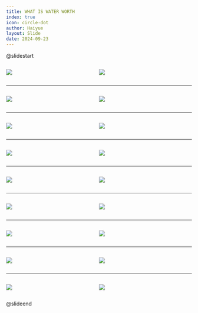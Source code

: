 ```yaml
---
title: WHAT IS WATER WORTH
index: true
icon: circle-dot
author: Haiyue
layout: Slide
date: 2024-09-23
---
```

 
@slidestart

<div style="display:flex">
<div style="flex:1">

![](/reading/english/Level-Z/WHAT%20IS%20WATER%20WORTH/001.webp)
</div>
<div style="flex:1">

![](/reading/english/Level-Z/WHAT%20IS%20WATER%20WORTH/002.webp)
</div>
</div>

---

<div style="display:flex">
<div style="flex:1">

![](/reading/english/Level-Z/WHAT%20IS%20WATER%20WORTH/003.webp)
</div>
<div style="flex:1">

![](/reading/english/Level-Z/WHAT%20IS%20WATER%20WORTH/004.webp)
</div>
</div>

---

<div style="display:flex">
<div style="flex:1">

![](/reading/english/Level-Z/WHAT%20IS%20WATER%20WORTH/005.webp)
</div>
<div style="flex:1">

![](/reading/english/Level-Z/WHAT%20IS%20WATER%20WORTH/006.webp)
</div>
</div>

---

<div style="display:flex">
<div style="flex:1">

![](/reading/english/Level-Z/WHAT%20IS%20WATER%20WORTH/007.webp)
</div>
<div style="flex:1">

![](/reading/english/Level-Z/WHAT%20IS%20WATER%20WORTH/008.webp)
</div>
</div>

---

<div style="display:flex">
<div style="flex:1">

![](/reading/english/Level-Z/WHAT%20IS%20WATER%20WORTH/009.webp)
</div>
<div style="flex:1">

![](/reading/english/Level-Z/WHAT%20IS%20WATER%20WORTH/010.webp)
</div>
</div>

---

<div style="display:flex">
<div style="flex:1">

![](/reading/english/Level-Z/WHAT%20IS%20WATER%20WORTH/011.webp)
</div>
<div style="flex:1">

![](/reading/english/Level-Z/WHAT%20IS%20WATER%20WORTH/012.webp)
</div>
</div>

---

<div style="display:flex">
<div style="flex:1">

![](/reading/english/Level-Z/WHAT%20IS%20WATER%20WORTH/013.webp)
</div>
<div style="flex:1">

![](/reading/english/Level-Z/WHAT%20IS%20WATER%20WORTH/014.webp)
</div>
</div>

---

<div style="display:flex">
<div style="flex:1">

![](/reading/english/Level-Z/WHAT%20IS%20WATER%20WORTH/015.webp)
</div>
<div style="flex:1">

![](/reading/english/Level-Z/WHAT%20IS%20WATER%20WORTH/016.webp)
</div>
</div>

---

<div style="display:flex">
<div style="flex:1">

![](/reading/english/Level-Z/WHAT%20IS%20WATER%20WORTH/017.webp)
</div>
<div style="flex:1">

![](/reading/english/Level-Z/WHAT%20IS%20WATER%20WORTH/018.webp)
</div>
</div>

@slideend